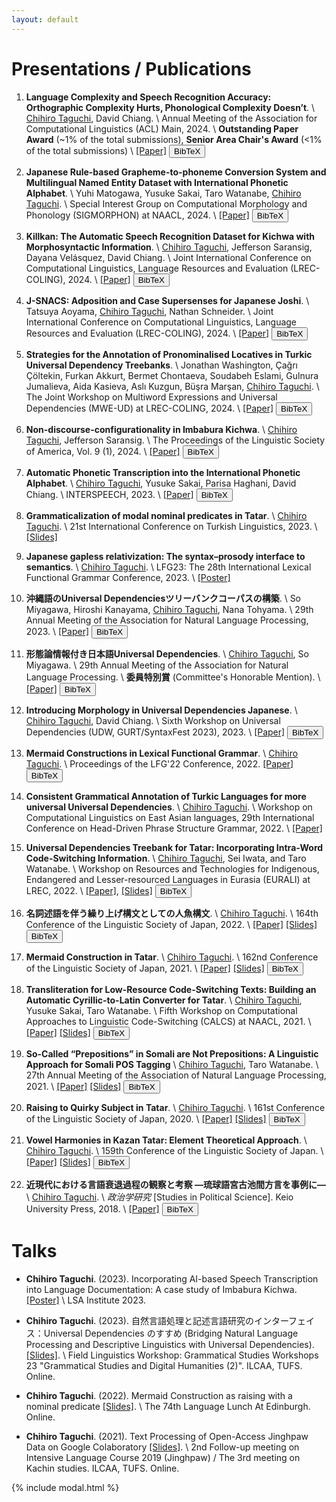 ```yaml
---
layout: default
---
```


# Presentations / Publications
1. **Language Complexity and Speech Recognition Accuracy: Orthographic Complexity Hurts, Phonological Complexity Doesn’t**. \\
<ins>Chihiro Taguchi</ins>, David Chiang. \\
Annual Meeting of the Association for Computational Linguistics (ACL) Main, 2024. \\
**Outstanding Paper Award** (~1% of the total submissions), **Senior Area Chair's Award** (<1% of the total submissions) \\
[[Paper]](https://arxiv.org/abs/2406.09202) <button class="bibtex-button" onclick="showBibtex('taguchi_chiang_2024_language')">BibTeX</button>

1. **Japanese Rule-based Grapheme-to-phoneme Conversion System and Multilingual Named Entity Dataset with International Phonetic Alphabet**. \\
Yuhi Matogawa, Yusuke Sakai, Taro Watanabe, <ins>Chihiro Taguchi</ins>. \\
Special Interest Group on Computational Morphology and Phonology (SIGMORPHON) at NAACL, 2024. \\
[[Paper]](https://aclanthology.org/2024.sigmorphon-1.9) <button class="bibtex-button" onclick="showBibtex('matogawa_etal_2024_japanese')">BibTeX</button>

1. **Killkan: The Automatic Speech Recognition Dataset for Kichwa with Morphosyntactic Information**. \\
<ins>Chihiro Taguchi</ins>, Jefferson Saransig, Dayana Velásquez, David Chiang. \\
Joint International Conference on Computational Linguistics, Language Resources and Evaluation (LREC-COLING), 2024. \\
[[Paper]](https://aclanthology.org/2024.lrec-main.852) <button class="bibtex-button" onclick="showBibtex('taguchi_etal_2024_killkan')">BibTeX</button>

1. **J-SNACS: Adposition and Case Supersenses for Japanese Joshi**. \\
Tatsuya Aoyama, <ins>Chihiro Taguchi</ins>, Nathan Schneider. \\
Joint International Conference on Computational Linguistics, Language Resources and Evaluation (LREC-COLING), 2024. \\
[[Paper]](https://aclanthology.org/2024.lrec-main.839) <button class="bibtex-button" onclick="showBibtex('aoyama_etal_2024_jsnacs')">BibTeX</button>

1. **Strategies for the Annotation of Pronominalised Locatives in Turkic Universal Dependency Treebanks**. \\
Jonathan Washington, Çağrı Çöltekin, Furkan Akkurt, Bermet Chontaeva, Soudabeh Eslami, Gulnura Jumalieva, Aida Kasieva, Aslı Kuzgun, Büşra Marşan, <ins>Chihiro Taguchi</ins>. \\
The Joint Workshop on Multiword Expressions and Universal Dependencies (MWE-UD) at LREC-COLING, 2024. \\
[[Paper]](https://aclanthology.org/2024.mwe-1.25) <button class="bibtex-button" onclick="showBibtex('washington_etal_2024_strategies')">BibTeX</button>

1. **Non-discourse-configurationality in Imbabura Kichwa**. \\
<ins>Chihiro Taguchi</ins>, Jefferson Saransig. \\
The Proceedings of the Linguistic Society of America, Vol. 9 (1), 2024. \\
[[Paper]](https://journals.linguisticsociety.org/proceedings/index.php/PLSA/article/view/5687) <button class="bibtex-button" onclick="showBibtex('taguchi_saransig_2024_non')">BibTeX</button>

1. **Automatic Phonetic Transcription into the International Phonetic Alphabet**. \\
<ins>Chihiro Taguchi</ins>, Yusuke Sakai, Parisa Haghani, David Chiang. \\
INTERSPEECH, 2023. \\
[[Paper]](https://arxiv.org/abs/2308.03917) <button class="bibtex-button" onclick="showBibtex('taguchi_etal_2023_universal')">BibTeX</button>

1. **Grammaticalization of modal nominal predicates in Tatar**. \\
<ins>Chihiro Taguchi</ins>. \\
21st International Conference on Turkish Linguistics, 2023. \\
[[Slides]](./assets/pdf/ICTL_Tatar_modal_nominal_predicate.pdf)

1. **Japanese gapless relativization: The syntax–prosody interface to semantics**. \\
<ins>Chihiro Taguchi</ins>. \\
LFG23: The 28th International Lexical Functional Grammar Conference, 2023. \\
[[Poster]](./assets/pdf/LFG23_Poster.pdf)

1. **沖縄語のUniversal Dependenciesツリーバンクコーパスの構築**. \\
So Miyagawa, Hiroshi Kanayama, <ins>Chihiro Taguchi</ins>, Nana Tohyama. \\
29th Annual Meeting of the Association for Natural Language Processing, 2023. \\
[[Paper]](https://www.anlp.jp/proceedings/annual_meeting/2023/pdf_dir/P3-8.pdf) <button class="bibtex-button" onclick="showBibtex('miyagawa_etal_2023_okinawago')">BibTeX</button>

1. **形態論情報付き日本語Universal Dependencies**. \\
<ins>Chihiro Taguchi</ins>, So Miyagawa. \\
29th Annual Meeting of the Association for Natural Language Processing. \\
**委員特別賞** (Committee's Honorable Mention). \\
[[Paper]](https://www.anlp.jp/proceedings/annual_meeting/2023/pdf_dir/P3-6.pdf) <button class="bibtex-button" onclick="showBibtex('taguchi_miyagawa_2023_keitairon')">BibTeX</button>

1. **Introducing Morphology in Universal Dependencies Japanese**. \\
<ins>Chihiro Taguchi</ins>, David Chiang. \\
Sixth Workshop on Universal Dependencies (UDW, GURT/SyntaxFest 2023), 2023. \\
[[Paper]](https://aclanthology.org/2023.udw-1.8/) <button class="bibtex-button" onclick="showBibtex('taguchi_chiang_2023_introducing')">BibTeX</button>

1. **Mermaid Constructions in Lexical Functional Grammar**. \\
<ins>Chihiro Taguchi</ins>. \\
Proceedings of the LFG'22 Conference, 2022.
[[Paper]](https://ojs.ub.uni-konstanz.de/lfg/index.php/main/article/view/19) <button class="bibtex-button" onclick="showBibtex('taguchi_2022_mermaid')">BibTeX</button>

1. **Consistent Grammatical Annotation of Turkic Languages for more universal Universal Dependencies**. \\
<ins>Chihiro Taguchi</ins>. \\
Workshop on Computational Linguistics on East Asian languages, 29th International Conference on Head-Driven Phrase Structure Grammar, 2022. \\
[[Paper]](https://hpsg2022.github.io/abstracts/Taguchi.pdf) 

1. **Universal Dependencies Treebank for Tatar: Incorporating Intra-Word Code-Switching Information**. \\
<ins>Chihiro Taguchi</ins>, Sei Iwata, and Taro Watanabe. \\
Workshop on Resources and Technologies for Indigenous, Endangered and Lesser-resourced Languages in Eurasia (EURALI) at LREC, 2022. \\
[[Paper]](./assets/pdf/LREC2022.pdf), [[Slides]](./assets/pdf/20_EURALI_2022.pdf) <button class="bibtex-button" onclick="showBibtex('taguchi_etal_2022_universal')">BibTeX</button>

1. **名詞述語を伴う繰り上げ構文としての人魚構文**. \\
<ins>Chihiro Taguchi</ins>. \\
164th Conference of the Linguistic Society of Japan, 2022. \\
[[Paper]](./assets/pdf/LSJ164_Paper.pdf) [[Slides]](./assets/pdf/LSJ164_Slides_final.pdf) <button class="bibtex-button" onclick="showBibtex('taguchi_2022_meishi')">BibTeX</button>

1. **Mermaid Construction in Tatar**. \\
<ins>Chihiro Taguchi</ins>. \\
162nd Conference of the Linguistic Society of Japan, 2021. \\
[[Paper]](./assets/pdf/LSJ162_Paper.pdf) [[Slides]](./assets/pdf/LSJ162_Slides.pdf) <button class="bibtex-button" onclick="showBibtex('taguchi_2022_mermaid')">BibTeX</button>

1. **Transliteration for Low-Resource Code-Switching Texts: Building an Automatic Cyrillic-to-Latin Converter for Tatar**. \\
<ins>Chihiro Taguchi</ins>, Yusuke Sakai, Taro Watanabe. \\
Fifth Workshop on Computational Approaches to Linguistic Code-Switching (CALCS) at NAACL, 2021. \\
[[Paper]](./assets/pdf/CALCS_CR.pdf) [[Slides]](./assets/pdf/CALCS_Slides.pdf) <button class="bibtex-button" onclick="showBibtex('taguchi_etal_2021_transliteration')">BibTeX</button>

1. **So-Called “Prepositions” in Somali are Not Prepositions: A Linguistic Approach for Somali POS Tagging** \\
<ins>Chihiro Taguchi</ins>, Taro Watanabe. \\
27th Annual Meeting of the Association of Natural Language Processing, 2021. \\
[[Paper]](./pdf/ANLP2021final.pdf) [[Slides]](./assets/pdf/ANLP2021_Slides.pdf) <button class="bibtex-button" onclick="showBibtex('taguchi_watanabe_2021_so')">BibTeX</button>

1. **Raising to Quirky Subject in Tatar**. \\
<ins>Chihiro Taguchi</ins>. \\
161st Conference of the Linguistic Society of Japan, 2020. \\
[[Paper]](./assets/pdf/A-2_161.pdf) [[Slides]](./assets/pdf/LSJ161_Slides.pdf) <button class="bibtex-button" onclick="showBibtex('taguchi_2020_raising')">BibTeX</button>

1. **Vowel Harmonies in Kazan Tatar: Element Theoretical Approach**. \\
<ins>Chihiro Taguchi</ins>. \\
159th Conference of the Linguistic Society of Japan. \\
[[Paper]](./assets/pdf/C-7_159.pdf) [[Slides]](./assets/pdf/LSJ159_Slides.pdf) <button class="bibtex-button" onclick="showBibtex('taguchi_2019_vowel')">BibTeX</button>

1. **近現代における言語衰退過程の観察と考察 —琉球語宮古池間方言を事例に—** \\
<ins>Chihiro Taguchi</ins>. \\
*政治学研究* [Studies in Political Science]. Keio University Press, 2018. \\
[[Paper]](./assets/pdf/Seijigakukenkyu_Miyako.pdf) <button class="bibtex-button" onclick="showBibtex('taguchi_2018_kingendai')">BibTeX</button>

# Talks
- **Chihiro Taguchi**. (2023). Incorporating AI-based Speech Transcription into Language Documentation: A case study of Imbabura Kichwa. [[Poster]](./assets/pdf/LSA_Institute2023_poster.pdf) \\
LSA Institute 2023.

- **Chihiro Taguchi**. (2023). 自然言語処理と記述言語研究のインターフェイス：Universal Dependencies のすすめ (Bridging Natural Language Processing and Descriptive Linguistics with Universal Dependencies). [[Slides]](./assets/pdf/UD_langdoc.pdf). \\
Field Linguistics Workshop: Grammatical Studies Workshops 23 "Grammatical Studies and Digital Humanities (2)". ILCAA, TUFS. Online. 

- **Chihiro Taguchi**. (2022). Mermaid Construction as raising with a nominal predicate [[Slides]](./assets/pdf/Edinburgh_Language_Lunch_Taguchi.pdf). \\
The 74th Language Lunch At Edinburgh. Online.

- **Chihiro Taguchi**. (2021). Text Processing of Open-Access Jinghpaw Data on Google Colaboratory [[Slides]](./assets/pdf/Jinghpaw_followup_Taguchi.pdf). \\
2nd Follow-up meeting on Intensive Language Course 2019 (Jinghpaw) / The 3rd meeting on Kachin studies. ILCAA, TUFS. Online.

<!-- Include the modal structure from _includes/modal.html -->
{% include modal.html %}

<!-- Link the external CSS file -->
<link rel="stylesheet" type="text/css" href="assets/css/button.css">

<!-- Link the external JavaScript file -->
<script src="assets/js/scripts.js"></script>